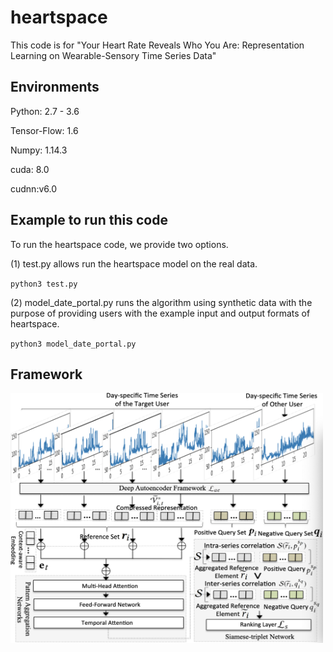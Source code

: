 # heartspace
This code is for "Your Heart Rate Reveals Who You Are: Representation Learning on Wearable-Sensory Time Series Data"
## Environments 
  Python: 2.7 - 3.6
  
  Tensor-Flow: 1.6
  
  Numpy: 1.14.3

  cuda: 8.0
  
  cudnn:v6.0

## Example to run this code
To run the heartspace code, we provide two options.

(1) test.py allows run the heartspace model on the real data.

`python3 test.py`

(2) model_date_portal.py runs the algorithm using synthetic data with the purpose of providing users with the example input and output formats of heartspace.

`python3 model_date_portal.py`

## Framework
<img src="framework.jpg" data-canonical-src="framework.jpg" width="500" height="400" align="middle"/>
